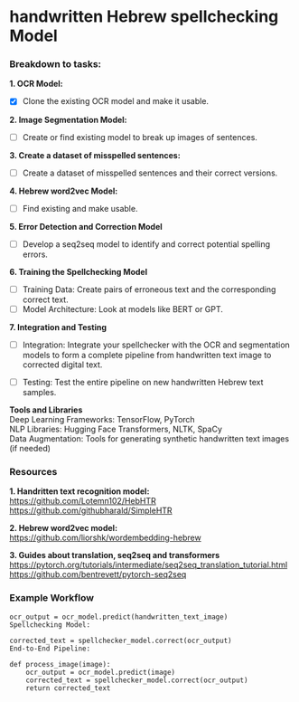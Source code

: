 # **handwritten Hebrew spellchecking Model**


### Breakdown to tasks:

**1. OCR Model:** 
- [x] Clone the existing OCR model and make it usable.

**2. Image Segmentation Model:**
- [ ] Create or find existing model to break up images of sentences.

**3. Create a dataset of misspelled sentences:**
- [ ] Create a dataset of misspelled sentences and their correct versions.

**4. Hebrew word2vec Model:**
- [ ] Find existing and make usable.

**5. Error Detection and Correction Model**
- [ ] Develop a seq2seq model to identify and correct potential spelling errors.
      
**6. Training the Spellchecking Model**
- [ ] Training Data: Create pairs of erroneous text and the corresponding correct text.
- [ ] Model Architecture: Look at models like BERT or GPT.

**7. Integration and Testing**
- [ ] Integration: Integrate your spellchecker with the OCR and segmentation models to form a complete pipeline from handwritten text image to corrected digital text.
- [ ] Testing: Test the entire pipeline on new handwritten Hebrew text samples.


**Tools and Libraries** \
Deep Learning Frameworks: TensorFlow, PyTorch \
NLP Libraries: Hugging Face Transformers, NLTK, SpaCy \
Data Augmentation: Tools for generating synthetic handwritten text images (if needed) 


### Resources
**1. Handritten text recognition model:**\
https://github.com/Lotemn102/HebHTR
https://github.com/githubharald/SimpleHTR

**2. Hebrew word2vec model:**\
https://github.com/liorshk/wordembedding-hebrew

**3. Guides about translation, seq2seq and transformers**\
https://pytorch.org/tutorials/intermediate/seq2seq_translation_tutorial.html
https://github.com/bentrevett/pytorch-seq2seq

### Example Workflow

```
ocr_output = ocr_model.predict(handwritten_text_image)
Spellchecking Model:

corrected_text = spellchecker_model.correct(ocr_output)
End-to-End Pipeline:

def process_image(image):
    ocr_output = ocr_model.predict(image)
    corrected_text = spellchecker_model.correct(ocr_output)
    return corrected_text
```





